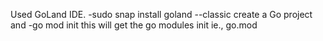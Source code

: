 
Used GoLand IDE.
-sudo snap install goland --classic
create a Go project and
-go mod init
this will get the go modules init 
ie., go.mod